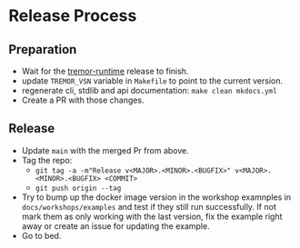 # Release Process

## Preparation

- Wait for the [tremor-runtime](https://github.com/tremor-rs/tremor-runtime) release to finish.
- update `TREMOR_VSN` variable in `Makefile` to point to the current version.
- regenerate cli, stdlib and api documentation: `make clean mkdocs.yml`
- Create a PR with those changes.

## Release

- Update `main` with the merged Pr from above.
- Tag the repo:
  * `git tag -a -m"Release v<MAJOR>.<MINOR>.<BUGFIX>" v<MAJOR>.<MINOR>.<BUGFIX> <COMMIT>`
  * `git push origin --tag`
- Try to bump up the docker image version in the workshop examnples in `docs/workshops/examples`
  and test if they still run successfully. If not mark them as only working with the last version,
  fix the example right away or create an issue for updating the example.
- Go to bed.
